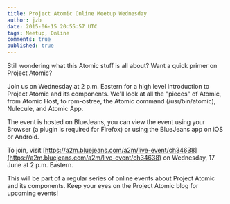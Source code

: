 ```yaml
---
title: Project Atomic Online Meetup Wednesday
author: jzb
date: 2015-06-15 20:55:57 UTC
tags: Meetup, Online
comments: true
published: true
---
```


Still wondering what this Atomic stuff is all about? Want a quick primer on Project Atomic?

Join us on Wednesday at 2 p.m. Eastern for a high level introduction to Project Atomic and its components. We'll look at all the "pieces" of Atomic, from Atomic Host, to rpm-ostree, the Atomic command (/usr/bin/atomic), Nulecule, and Atomic App. 

The event is hosted on BlueJeans, you can view the event using your Browser (a plugin is required for Firefox) or using the BlueJeans app on iOS or Android.

To join, visit [https://a2m.bluejeans.com/a2m/live-event/ch34638](https://a2m.bluejeans.com/a2m/live-event/ch34638) on Wednesday, 17 June at 2 p.m. Eastern.

This will be part of a regular series of online events about Project Atomic and its components. Keep your eyes on the Project Atomic blog for upcoming events!

